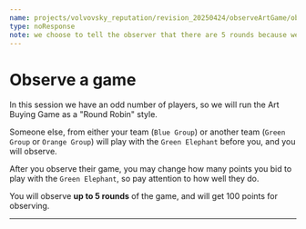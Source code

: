 ```yaml
---
name: projects/volvovsky_reputation/revision_20250424/observeArtGame/observer_instructions.md
type: noResponse
note: we choose to tell the observer that there are 5 rounds because we don't believe they will think about end-game effects with a known number of rounds. Its too game theoretic to think about as an observer. (they might think about it if they were actually playing, but this is simpler.)
---
```


# Observe a game

In this session we have an odd number of players, so we will run the Art Buying Game as a "Round Robin" style.

Someone else, from either your team (`Blue Group`) or another team (`Green Group` or `Orange Group`) will play with the `Green Elephant` before you, and you will observe.

After you observe their game, you may change how many points you bid to play with the `Green Elephant`, so pay attention to how well they do.

You will observe **up to 5 rounds** of the game, and will get 100 points for observing.

---
